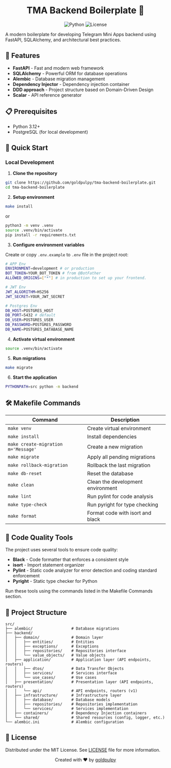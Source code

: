 <div align="center">
  <h1>TMA Backend Boilerplate 🚀</h1>

![Python](https://img.shields.io/badge/python-3.12+-blue.svg)
![License](https://img.shields.io/badge/license-MIT-green.svg)

</div>

A modern boilerplate for developing Telegram Mini Apps backend using FastAPI, SQLAlchemy, and architectural best practices.

## 🌟 Features

- **FastAPI** - Fast and modern web framework
- **SQLAlchemy** - Powerful ORM for database operations
- **Alembic** - Database migration management
- **Dependency Injector** - Dependency injection container
- **DDD approach** - Project structure based on Domain-Driven Design
- **Scalar** - API reference generator

## 📋 Prerequisites

- Python 3.12+
- PostgreSQL (for local development)

## 🚀 Quick Start

### Local Development

1. **Clone the repository**

```bash
git clone https://github.com/goldpulpy/tma-backend-boilerplate.git
cd tma-backend-boilerplate
```

2. **Setup environment**

```bash
make install
```

or

```bash
python3 -m venv .venv
source .venv/bin/activate
pip install -r requirements.txt
```

3. **Configure environment variables**

Create or copy `.env.example` to `.env` file in the project root:

```bash
# APP Env
ENVIRONMENT=development # or production
BOT_TOKEN=YOUR_BOT_TOKEN # from @BotFather
ALLOWED_ORIGINS=["*"] # in production to set up your frontend.

# JWT Env
JWT_ALGORITHM=HS256
JWT_SECRET=YOUR_JWT_SECRET

# Postgres Env
DB_HOST=POSTGRES_HOST
DB_PORT=5432 # default
DB_USER=POSTGRES_USER
DB_PASSWORD=POSTGRES_PASSWORD
DB_NAME=POSTGRES_DATABASE_NAME
```

4. **Activate virtual environment**

```bash
source .venv/bin/activate
```

5. **Run migrations**

```bash
make migrate
```

6. **Start the application**

```bash
PYTHONPATH=src python -m backend
```

## 🛠️ Makefile Commands

| Command                             | Description                       |
| ----------------------------------- | --------------------------------- |
| `make venv`                         | Create virtual environment        |
| `make install`                      | Install dependencies              |
| `make create-migration m='Message'` | Create a new migration            |
| `make migrate`                      | Apply all pending migrations      |
| `make rollback-migration`           | Rollback the last migration       |
| `make db-reset`                     | Reset the database                |
| `make clean`                        | Clean the development environment |
| `make lint`                         | Run pylint for code analysis      |
| `make type-check`                   | Run pyright for type checking     |
| `make format`                       | Format code with isort and black  |

## 🧪 Code Quality Tools

The project uses several tools to ensure code quality:

- **Black** - Code formatter that enforces a consistent style
- **isort** - Import statement organizer
- **Pylint** - Static code analyzer for error detection and coding standard enforcement
- **Pyright** - Static type checker for Python

Run these tools using the commands listed in the Makefile Commands section.

## 📁 Project Structure

```
src/
├── alembic/                 # Database migrations
├── backend/
│   ├── domain/              # Domain layer
│   │   ├── entities/        # Entities
│   │   ├── exceptions/      # Exceptions
│   │   ├── repositories/    # Repositories interface
│   │   └── value_objects/   # Value objects
│   ├── application/         # Application layer (API endpoints, routers)
│   │   ├── dtos/            # Data Transfer Objects
│   │   ├── services/        # Services interface
│   │   └── use_cases/       # Use cases
│   ├── presentation/        # Presentation layer (API endpoints, routers)
│   │   └── api/             # API endpoints, routers (v1)
│   ├── infrastructure/      # Infrastructure layer
│   │   ├── database/        # Database models
│   │   ├── repositories/    # Repositories implementation
│   │   └── services/        # Services implementation
│   ├── containers/          # Dependency Injection containers
│   └── shared/              # Shared resources (config, logger, etc.)
└── alembic.ini              # Alembic configuration
```

## 📄 License

Distributed under the MIT License. See [LICENSE](LICENSE) file for more information.

<div align="center">
  <p>Created with ❤️ by <a href="https://github.com/goldpulpy">goldpulpy</a></p>
</div>
